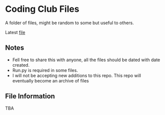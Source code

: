 # Coding Club Files

A folder of files, might be random to some but useful to others.

Latest [file](README.md)

## Notes

- Fell free to share this with anyone, all the files should be dated with date created.
- Run.py is required in some files.
- I will not be accepting new additions to this repo. This repo will eventually become an archive of files

## File Information

TBA
<!-- okay, if you read this then hi.
Basically this area is a list of the files and some information about them other than using the git stuff
Although this is going to take a while due to other things and automating it is not always fun. -->